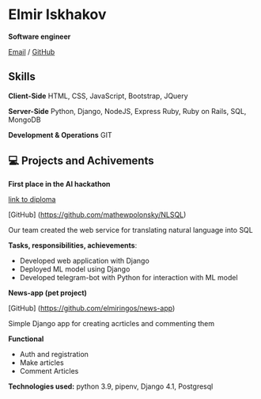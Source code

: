 # Elmir Iskhakov

**Software engineer**

[Email](mailto:elmir.iskhakov1337@gmail.com) / [GitHub](https://github.com/elmiringos/) 

## Skills
**Client-Side**
HTML, CSS, JavaScript, Bootstrap, JQuery

**Server-Side**
Python, Django, NodeJS, Express Ruby, Ruby on Rails, SQL, MongoDB

**Development & Operations**
GIT

## 💻 Projects and Achivements

**First place in the AI hackathon**  

[link to diploma](https://drive.google.com/file/d/1H1JAIq0U8DQSqbvfeaMR5Bu6x4KTzWye/view?usp=share_link)

[GitHub] (https://github.com/mathewpolonsky/NLSQL)

Our team created the web service for translating natural language into SQL

**Tasks, responsibilities, achievements**:

- Developed web application with Django
- Deployed ML model using Django
- Developed telegram-bot with Python for interaction with ML model

**News-app (pet project)**

[GitHub] (https://github.com/elmiringos/news-app)

Simple Django app for creating acrticles and commenting them

**Functional**
- Auth and registration
- Make articles
- Comment Articles

**Technologies used:** python 3.9, pipenv, Django 4.1, Postgresql 





